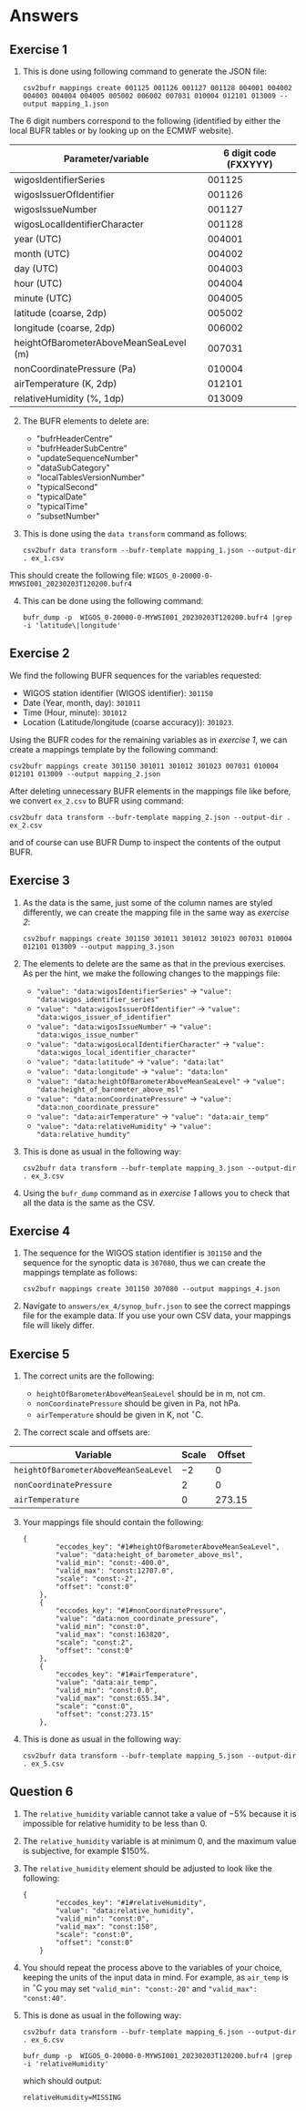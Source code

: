 # Answers

## Exercise 1

1. This is done using following command to generate the JSON file:

    ```
    csv2bufr mappings create 001125 001126 001127 001128 004001 004002 004003 004004 004005 005002 006002 007031 010004 012101 013009 --output mapping_1.json
    ```

The 6 digit numbers correspond to the following (identified by either the local BUFR tables or by looking up on the ECMWF website).

| Parameter/variable                       | 6 digit code (FXXYYY) |
|------------------------------------------|-----------------------|
| wigosIdentifierSeries                    | 001125                |
| wigosIssuerOfIdentifier                  | 001126                |
| wigosIssueNumber                         | 001127                |
| wigosLocalIdentifierCharacter            | 001128                | 
| year (UTC)                               | 004001                |
| month (UTC)                              | 004002                |
| day (UTC)                                | 004003                |
| hour (UTC)                               | 004004                |
| minute (UTC)                             | 004005                |
| latitude (coarse, 2dp)                   | 005002                |
| longitude (coarse, 2dp)                  | 006002                |
| heightOfBarometerAboveMeanSeaLevel (m)   | 007031                | 
| nonCoordinatePressure (Pa)               | 010004                |
| airTemperature (K, 2dp)                  | 012101                |
| relativeHumidity (%, 1dp)                | 013009                |

2. The BUFR elements to delete are:
    * "bufrHeaderCentre"
    * "bufrHeaderSubCentre"
    * "updateSequenceNumber"
    * "dataSubCategory"
    * "localTablesVersionNumber"
    * "typicalSecond"
    * "typicalDate"
    * "typicalTime"
    * "subsetNumber"


3. This is done using the `data transform` command as follows:

    ```
    csv2bufr data transform --bufr-template mapping_1.json --output-dir . ex_1.csv
    ```

This should create the following file: `WIGOS_0-20000-0-MYWSI001_20230203T120200.bufr4`

4. This can be done using the following command:
    ```
    bufr_dump -p  WIGOS_0-20000-0-MYWSI001_20230203T120200.bufr4 |grep -i 'latitude\|longitude'
    ```

## Exercise 2

We find the following BUFR sequences for the variables requested:
* WIGOS station identifier (WIGOS identifier): `301150`
* Date (Year, month, day): `301011`
* Time (Hour, minute): `301012`
* Location (Latitude/longitude (coarse accuracy)): `301023`.

Using the BUFR codes for the remaining variables as in *exercise 1*, we can create a mappings template by the following command:

```
csv2bufr mappings create 301150 301011 301012 301023 007031 010004 012101 013009 --output mapping_2.json
```

After deleting unnecessary BUFR elements in the mappings file like before, we convert `ex_2.csv` to BUFR using command:

```
csv2bufr data transform --bufr-template mapping_2.json --output-dir . ex_2.csv
```

and of course can use BUFR Dump to inspect the contents of the output BUFR.

## Exercise 3

1. As the data is the same, just some of the column names are styled differently, we can create the mapping file in the same way as *exercise 2*:
    ```
    csv2bufr mappings create 301150 301011 301012 301023 007031 010004 012101 013009 --output mapping_3.json
    ```
1. The elements to delete are the same as that in the previous exercises. As per the hint, we make the following changes to the mappings file:
    * `"value": "data:wigosIdentifierSeries"` -> `"value": "data:wigos_identifier_series"`
    * `"value": "data:wigosIssuerOfIdentifier"` -> `"value": "data:wigos_issuer_of_identifier"`
    * `"value": "data:wigosIssueNumber"` -> `"value": "data:wigos_issue_number"`
    * `"value": "data:wigosLocalIdentifierCharacter"` -> `"value": "data:wigos_local_identifier_character"`
    * `"value": "data:latitude"` -> `"value": "data:lat"`
    * `"value": "data:longitude"` -> `"value": "data:lon"`
    * `"value": "data:heightOfBarometerAboveMeanSeaLevel"` -> `"value": "data:height_of_barometer_above_msl"`
    * `"value": "data:nonCoordinatePressure"` -> `"value": "data:non_coordinate_pressure"`
    * `"value": "data:airTemperature"` -> `"value": "data:air_temp"`
    * `"value": "data:relativeHumidity"` -> `"value": "data:relative_humdity"`

1. This is done as usual in the following way:

    ```
    csv2bufr data transform --bufr-template mapping_3.json --output-dir . ex_3.csv
    ```

1. Using the `bufr_dump` command as in *exercise 1* allows you to check that all the data is the same as the CSV.

## Exercise 4

1. The sequence for the WIGOS station identifier is `301150` and the sequence for the synoptic data is `307080`, thus we can create the mappings template as follows:

    ```
    csv2bufr mappings create 301150 307080 --output mappings_4.json
    ```

1. Navigate to `answers/ex_4/synop_bufr.json` to see the correct mappings file for the example data. If you use your own CSV data, your mappings file will likely differ.

## Exercise 5

1. The correct units are the following:

    * `heightOfBarometerAboveMeanSeaLevel` should be in $\text{m}$, not $\text{cm}$.
	* `nonCoordinatePressure` should be given in $\text{Pa}$, not $\text{hPa}$.
	* `airTemperature` should be given in $\text{K}$, not $^{\circ}\text{C}$.

1. The correct scale and offsets are:

| Variable | Scale | Offset |
|----------|-------|--------|
|`heightOfBarometerAboveMeanSeaLevel`| $-2$ | $0$ |
| `nonCoordinatePressure` | $2$ | $0$ |
| `airTemperature` | $0$ | $273.15$

3. Your mappings file should contain the following:

    ```
    {
            "eccodes_key": "#1#heightOfBarometerAboveMeanSeaLevel",
            "value": "data:height_of_barometer_above_msl",
            "valid_min": "const:-400.0",
            "valid_max": "const:12707.0",
            "scale": "const:-2",
            "offset": "const:0"
        },
        {
            "eccodes_key": "#1#nonCoordinatePressure",
            "value": "data:non_coordinate_pressure",
            "valid_min": "const:0",
            "valid_max": "const:163820",
            "scale": "const:2",
            "offset": "const:0"
        },
        {
            "eccodes_key": "#1#airTemperature",
            "value": "data:air_temp",
            "valid_min": "const:0.0",
            "valid_max": "const:655.34",
            "scale": "const:0",
            "offset": "const:273.15"
        },
    ```
1. This is done as usual in the following way:
    ```
    csv2bufr data transform --bufr-template mapping_5.json --output-dir . ex_5.csv
    ```

## Question 6

1. The `relative_humidity` variable cannot take a value of $-5\%$ because it is impossible for relative humidity to be less than $0$.

1. The `relative_humidity` variable is at minimum $0$, and the maximum value is subjective, for example $150%.

1. The `relative_humidity` element should be adjusted to look like the following:

    ```
    {
            "eccodes_key": "#1#relativeHumidity",
            "value": "data:relative_humidity",
            "valid_min": "const:0",
            "valid_max": "const:150",
            "scale": "const:0",
            "offset": "const:0"
        }
    ```

1. You should repeat the process above to the variables of your choice, keeping the units of the input data in mind. For example, as `air_temp` is in $^{\circ}\text{C}$ you may set `"valid_min": "const:-20"` and `"valid_max": "const:40"`.

1. This is done as usual in the following way:
    ```
    csv2bufr data transform --bufr-template mapping_6.json --output-dir . ex_6.csv
    ```
    ```
    bufr_dump -p  WIGOS_0-20000-0-MYWSI001_20230203T120200.bufr4 |grep -i 'relativeHumidity'
    ```
    which should output:
    ```
    relativeHumidity=MISSING
    ```


